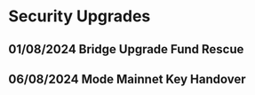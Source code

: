 # Security Upgrades

## 01/08/2024 Bridge Upgrade Fund Rescue

## 06/08/2024 Mode Mainnet Key Handover







